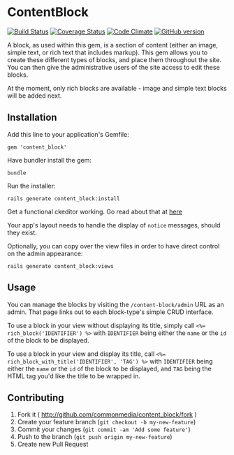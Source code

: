 # ContentBlock

[![Build Status](https://travis-ci.org/commonmedia/content_block.png)](https://travis-ci.org/commonmedia/content_block)
[![Coverage Status](https://coveralls.io/repos/commonmedia/content_block/badge.png)](https://coveralls.io/r/commonmedia/content_block)
[![Code Climate](https://codeclimate.com/github/commonmedia/content_block.png)](https://codeclimate.com/github/commonmedia/content_block)
[![GitHub version](https://badge.fury.io/gh/commonmedia%2Fcontent_block.png)](http://badge.fury.io/gh/commonmedia%2Fcontent_block)

A block, as used within this gem, is a section of content (either an image, simple text, or rich text that includes markup).
This gem allows you to create these different types of blocks, and place them throughout the site.
You can then give the administrative users of the site access to edit these blocks.

At the moment, only rich blocks are available - image and simple text blocks will be added next.


## Installation

Add this line to your application's Gemfile:

    gem 'content_block'

Have bundler install the gem:

    bundle

Run the installer:

    rails generate content_block:install

Get a functional ckeditor working.
Go read about that at [here](https://github.com/galetahub/ckeditor#ckeditor)

Your app's layout needs to handle the display of `notice` messages, should they exist.

Optionally, you can copy over the view files in order to have direct control on the admin appearance:

    rails generate content_block:views


## Usage

You can manage the blocks by visiting the `/content-block/admin` URL as an admin. That page links out to each block-type's simple CRUD interface.

To use a block in your view without displaying its title, simply call `<%= rich_block('IDENTIFIER') %>` with `IDENTIFIER` being either the `name` or the `id` of the block to be displayed.

To use a block in your view and display its title, call `<%= rich_block_with_title('IDENTIFIER', 'TAG') %>` with `IDENTIFIER` being either the `name` or the `id` of the block to be displayed, and `TAG` being the HTML tag you'd like the title to be wrapped in.


## Contributing

1. Fork it ( http://github.com/commonmedia/content_block/fork )
2. Create your feature branch (`git checkout -b my-new-feature`)
3. Commit your changes (`git commit -am 'Add some feature'`)
4. Push to the branch (`git push origin my-new-feature`)
5. Create new Pull Request
